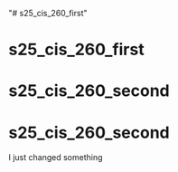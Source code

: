 "# s25_cis_260_first" 
# s25_cis_260_first
# s25_cis_260_second
# s25_cis_260_second
I just changed something
